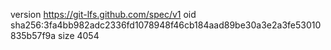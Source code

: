 version https://git-lfs.github.com/spec/v1
oid sha256:3fa4bb982adc2336fd1078948f46cb184aad89be30a3e2a3fe53010835b57f9a
size 4054
